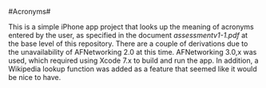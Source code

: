 #Acronyms#

This is a simple iPhone app project that looks up the meaning of acronyms entered by the user, as specified in the document _assessmentv1-1.pdf_ at the base level of this repository. There are a couple of derivations due to the unavailability of AFNetworking 2.0 at this time. AFNetworking 3.0,x was used, which required using Xcode 7.x to build and run the app. In addition, a Wikipedia lookup function was added as a feature that seemed like it would be nice to have.